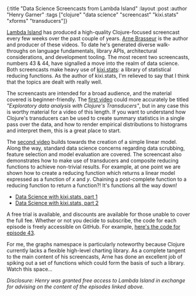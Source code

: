 {:title "Data Science Screencasts from Lambda Island"
 :layout :post
 :author "Henry Garner"
 :tags  ["clojure" "data science" "screencast" "kixi.stats" "xforms" "transducers"]}

[Lambda Island](https://lambdaisland.com/) has produced a high-quality Clojure-focused screencast every few weeks over the past couple of years. [Arne Brasseur](https://twitter.com/plexus) is the author and producer of these videos. To date he's generated diverse walk-throughs on language fundamentals, library APIs, architectural considerations, and development tooling. The most recent two screencasts, numbers 43 & 44, have signalled a move into the realm of data science. Both screencasts make heavy use of [kixi.stats](https://github.com/mastodonC/kixi.stats): a library of statistical reducing functions. As the author of kixi.stats, I'm relieved to say that I think that the topics are dealt with really well.

The screencasts are intended for a broad audience, and the material covered is beginner-friendly. The [first video](https://lambdaisland.com/episodes/clojure-data-science-kixi-stats) could more accurately be titled _"Exploratory data analysis with Clojure's Transducers"_, but in any case this is worthy material for a video of this length. If you want to understand how Clojure's transducers can be used to create summary statistics in a single pass over the data, and how to render empirical distributions to histograms and interpret them, this is a great place to start.

The [second video](https://lambdaisland.com/episodes/clojure-data-science-kixi-stats-2) builds towards the creation of a simple linear model. Along the way, standard data science concerns regarding data scrubbing, feature selection and model evaluation are covered. The screencast also demonstrates how to make use of transducers and composite reducing functions to achieve non-trivial results. For example, at one point we are shown how to create a reducing function which returns a linear model expressed as a function of _x_ and _y_. Chaining a post-complete function to a reducing function to  return a function?! It's functions all the way down!

* [Data Science with kixi.stats, part 1](https://lambdaisland.com/episodes/clojure-data-science-kixi-stats)
* [Data Science with kixi.stats, part 2](https://lambdaisland.com/episodes/clojure-data-science-kixi-stats-2)

A free trial is available, and discounts are available for those unable to cover the full fee. Whether or not you decide to subscribe, the code for each episode is freely accessible on GitHub. For example, [here's the code for episode 43](https://github.com/lambdaisland/ep43-data-science-kixi-stats).

For me, the graphs namespace is particularly noteworthy because Clojure currently lacks a flexible high-level charting library. As a complete tangent to the main content of his screencasts, Arne has done an excellent job of spiking out a set of functions which could form the basis of such a library. Watch this space...

_Disclosure: Henry was granted free access to Lambda Island in exchange for advising on the content of the episodes linked above._
